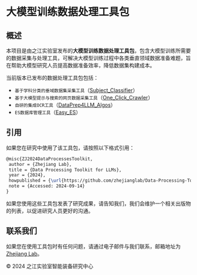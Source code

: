 # 大模型训练数据处理工具包
## 概述
本项目是由之江实验室发布的**大模型训练数据处理工具包**，包含大模型训练所需要的数据采集与处理工具，可解决大模型训练过程中各类垂直领域数据准备难题，旨在帮助大模型研究人员提高数据准备效率，降低数据集构建成本。

当前版本已发布的数据处理工具包包括：
- `基于学科分类的垂域数据集采集工具`（[Subject_Classifier](./Subject_Classifier/README.md)）
- `基于大模型提示与搜索的网页数据采集工具`（[One_Click_Crawler](./One_Click_Crawler/Readme.md)）
- `自研的集成OCR工具`（[DataPrep4LLM_Algos](./DataPrep4LLM_Algos/README.md)）
- `ES数据库管理工具`（[Easy_ES](./Easy_ES/Readme.md)）

## 引用
如果您在研究中使用了该工具包，请按照以下格式引用：
```latex
@misc{ZJ2024DataProcessesToolkit,
 author = {Zhejiang Lab},
 title = {Data Processing Toolkit for LLMs},
 year = {2024},
 howpublished = {\url{https://github.com/zhejianglab/Data-Processing-Toolkit-for-LLMs}},
 note = {Accessed: 2024-09-14}
}
```

如果您使用这些工具包发表了研究成果，请告知我们，我们会维护一个相关出版物的列表，以促进研究人员更好的沟通。

## 联系我们
如果您在使用工具包时有任何问题，请通过电子邮件与我们联系，邮箱地址为[Zhejiang Lab](mailto:hubin@zhejianglab.com)。

© 2024 之江实验室智能装备研究中心
